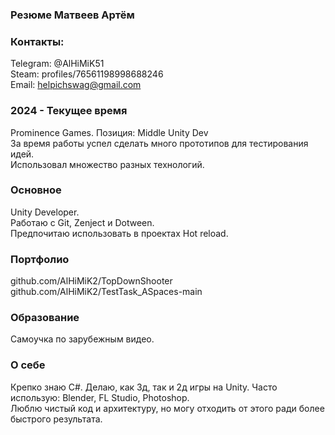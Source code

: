 ### Резюме Матвеев Артём

### Контакты:
Telegram: @AlHiMiK51    
Steam: profiles/76561198998688246  
Email: helpichswag@gmail.com  

### 2024 - Текущее время  
Prominence Games. Позиция: Middle Unity Dev    
За время работы успел сделать много прототипов для тестирования идей.    
Использовал множество разных технологий.

### Основное
Unity Developer.  
Работаю с Git, Zenject и Dotween.  
Предпочитаю использовать в проектах Hot reload.  

### Портфолио
github.com/AlHiMiK2/TopDownShooter  
github.com/AlHiMiK2/TestTask_ASpaces-main  

### Образование 
Самоучка по зарубежным видео.  

### О себе
Крепко знаю C#. Делаю, как 3д, так и 2д игры на Unity. 
Часто использую: Blender, FL Studio, Photoshop.    
Люблю чистый код и архитектуру, но могу отходить от этого ради более быстрого результата.
